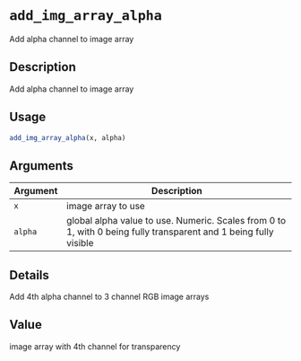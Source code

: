 # `add_img_array_alpha`

Add alpha channel to image array


## Description

Add alpha channel to image array


## Usage

```r
add_img_array_alpha(x, alpha)
```


## Arguments

Argument      |Description
------------- |----------------
`x`     |     image array to use
`alpha`     |     global alpha value to use. Numeric. Scales from 0 to 1, with 0 being fully transparent and 1 being fully visible


## Details

Add 4th alpha channel to 3 channel RGB image arrays


## Value

image array with 4th channel for transparency



